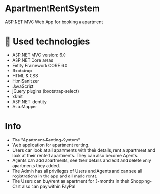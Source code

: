 # ApartmentRentSystem
ASP.NET MVC Web App for booking a apartment


# 🔨 Used technologies
- ASP.NET MVC version: 6.0
- ASP.NET Core areas
- Entity Framework CORE 6.0
- Bootstrap
- HTML & CSS
- HtmlSanitizer
- JavaScript
- jQuery plugins (bootstrap-select)
- xUnit
- ASP.NET Identity
- AutoMapper

# Info
- The "Apartment-Renting-System" 
- Web application for apartment renting.
- Users can look at all apartments with their details, rent a apartment and look at their rented apartments. They can also become Agents. 
- Agents can add apartments, see their details and edit and delete only apartments they added. 
- The Admin has all privileges of Users and Agents and can see all registrations in the app and all made rents.	
- The Users can buy/rent an apartment for 3-months in their Shopping-Cart also can pay within PayPal
